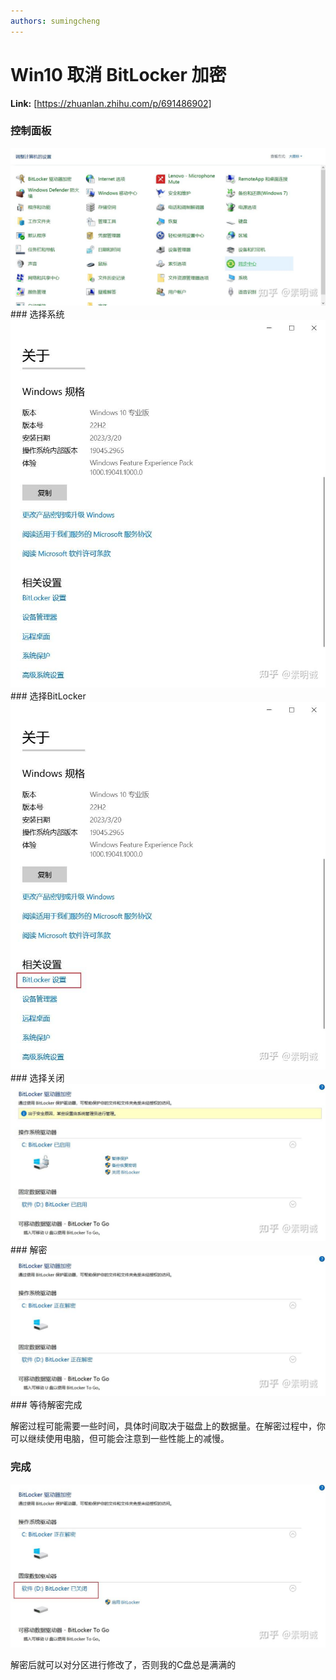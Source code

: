 ```yaml
---
authors: sumingcheng
---
```

# Win10 取消 BitLocker 加密



 **Link:** [https://zhuanlan.zhihu.com/p/691486902]

### 控制面板  
![eb19d257299ce48959c23cafe036b069](../image/eb19d257299ce48959c23cafe036b069.jpg)### 选择系统  
![ac0c6bcb45a65c2e34bd24519f56ab26](../image/ac0c6bcb45a65c2e34bd24519f56ab26.jpg)### 选择BitLocker  
![dd5ba88ff962c118a1278327d61c0f87](../image/dd5ba88ff962c118a1278327d61c0f87.jpg)### 选择关闭  
![896a5b064234704c93160d59d52e4a31](../image/896a5b064234704c93160d59d52e4a31.jpg)### 解密  
![f745be820c99e41b47e7154909aef344](../image/f745be820c99e41b47e7154909aef344.jpg)### 等待解密完成  

解密过程可能需要一些时间，具体时间取决于磁盘上的数据量。在解密过程中，你可以继续使用电脑，但可能会注意到一些性能上的减慢。

### 完成  
![a0ba65f3117347cde8da4a327287d9ec](../image/a0ba65f3117347cde8da4a327287d9ec.jpg)

解密后就可以对分区进行修改了，否则我的C盘总是满满的

